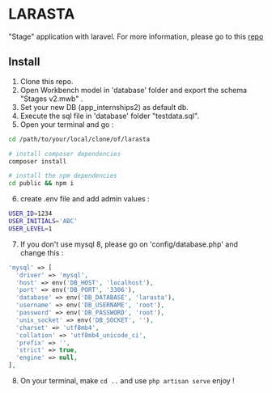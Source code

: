 # LARASTA

"Stage" application with laravel.
For more information, please go to this [repo](https://github.com/XCarrel/larasta) 


## Install
1. Clone this repo.
2. Open Workbench model in 'database' folder and export the schema "Stages v2.mwb"  .
3. Set your new DB (app_internships2) as default db.
4. Execute the sql file in 'database' folder "testdata.sql".
5. Open your terminal and go :
```bash
cd /path/to/your/local/clone/of/larasta

# install composer dependencies
composer install

# install the npm dependencies
cd public && npm i
```
6. create .env file and add admin values :
```bash
USER_ID=1234
USER_INITIALS='ABC'
USER_LEVEL=1
```
7. If you don't use mysql 8, please go on 'config/database.php' and change this :
```php
'mysql' => [
  'driver' => 'mysql',
  'host' => env('DB_HOST', 'localhost'),
  'port' => env('DB_PORT', '3306'),
  'database' => env('DB_DATABASE', 'larasta'),
  'username' => env('DB_USERNAME', 'root'),
  'password' => env('DB_PASSWORD', 'root'),
  'unix_socket' => env('DB_SOCKET', ''),
  'charset' => 'utf8mb4',
  'collation' => 'utf8mb4_unicode_ci',
  'prefix' => '',
  'strict' => true,
  'engine' => null,
],
```
8. On your terminal, make `cd ..` and use `php artisan serve` enjoy !

